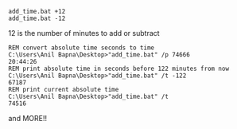 ```
add_time.bat +12
add_time.bat -12
```
12 is the number of minutes to add or subtract
```
REM convert absolute time seconds to time
C:\Users\Anil Bapna\Desktop>"add_time.bat" /p 74666
20:44:26
REM print absolute time in seconds before 122 minutes from now
C:\Users\Anil Bapna\Desktop>"add_time.bat" /t -122
67187
REM print current absolute time
C:\Users\Anil Bapna\Desktop>"add_time.bat" /t
74516
```
and MORE!!
